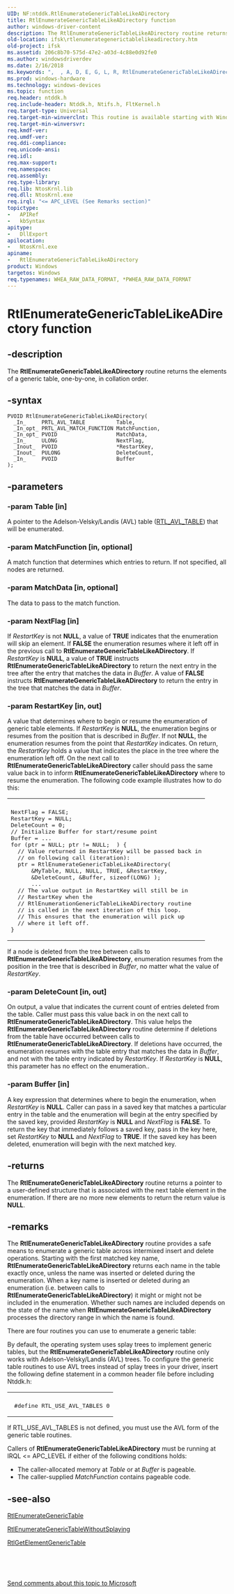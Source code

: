 ```yaml
---
UID: NF:ntddk.RtlEnumerateGenericTableLikeADirectory
title: RtlEnumerateGenericTableLikeADirectory function
author: windows-driver-content
description: The RtlEnumerateGenericTableLikeADirectory routine returns the elements of a generic table, one-by-one, in collation order.
old-location: ifsk\rtlenumerategenerictablelikeadirectory.htm
old-project: ifsk
ms.assetid: 206c8b70-575d-47e2-a03d-4c88e0d92fe0
ms.author: windowsdriverdev
ms.date: 2/16/2018
ms.keywords: ",  , A, D, E, G, L, R, RtlEnumerateGenericTableLikeADirectory, RtlEnumerateGenericTableLikeADirectory routine [Installable File System Drivers], T, a, b, c, e, i, ifsk.rtlenumerategenerictablelikeadirectory, k, l, m, n, ntddk/RtlEnumerateGenericTableLikeADirectory, o, r, rtlref_7a5f2110-e171-4273-9928-9a8471f4e933.xml, t, u, y"
ms.prod: windows-hardware
ms.technology: windows-devices
ms.topic: function
req.header: ntddk.h
req.include-header: Ntddk.h, Ntifs.h, FltKernel.h
req.target-type: Universal
req.target-min-winverclnt: This routine is available starting with Windows XP.
req.target-min-winversvr: 
req.kmdf-ver: 
req.umdf-ver: 
req.ddi-compliance: 
req.unicode-ansi: 
req.idl: 
req.max-support: 
req.namespace: 
req.assembly: 
req.type-library: 
req.lib: NtosKrnl.lib
req.dll: NtosKrnl.exe
req.irql: "<= APC_LEVEL (See Remarks section)"
topictype:
-	APIRef
-	kbSyntax
apitype:
-	DllExport
apilocation:
-	NtosKrnl.exe
apiname:
-	RtlEnumerateGenericTableLikeADirectory
product: Windows
targetos: Windows
req.typenames: WHEA_RAW_DATA_FORMAT, *PWHEA_RAW_DATA_FORMAT
---
```


# RtlEnumerateGenericTableLikeADirectory function


## -description


The <b>RtlEnumerateGenericTableLikeADirectory</b> routine returns the elements of a generic table, one-by-one, in collation order.


## -syntax


````
PVOID RtlEnumerateGenericTableLikeADirectory(
  _In_     PRTL_AVL_TABLE          Table,
  _In_opt_ PRTL_AVL_MATCH_FUNCTION MatchFunction,
  _In_opt_ PVOID                   MatchData,
  _In_     ULONG                   NextFlag,
  _Inout_  PVOID                   *RestartKey,
  _Inout_  PULONG                  DeleteCount,
  _In_     PVOID                   Buffer
);
````


## -parameters




### -param Table [in]

A pointer to the Adelson-Velsky/Landis (AVL) table (<a href="..\ntddk\ns-ntddk-_rtl_avl_table.md">RTL_AVL_TABLE</a>) that will be enumerated.


### -param MatchFunction [in, optional]

A match function that determines which entries to return. If not specified, all nodes are returned.


### -param MatchData [in, optional]

The data to pass to the match function.


### -param NextFlag [in]

If <i>RestartKey</i> is not <b>NULL</b>, a value of <b>TRUE</b> indicates that the enumeration will skip an element. If <b>FALSE</b> the enumeration resumes where it left off in the previous call to <b>RtlEnumerateGenericTableLikeADirectory</b>. If <i>RestartKey</i> is <b>NULL</b>, a value of <b>TRUE</b> instructs <b>RtlEnumerateGenericTableLikeADirectory</b> to return the next entry in the tree after the entry that matches the data in <i>Buffer</i>. A value of <b>FALSE</b> instructs <b>RtlEnumerateGenericTableLikeADirectory</b> to return the entry in the tree that matches the data in <i>Buffer</i>.


### -param RestartKey [in, out]

A value that determines where to begin or resume the enumeration of generic table elements. If <i>RestartKey</i> is <b>NULL</b>, the enumeration begins or resumes from the position that is described in <i>Buffer</i>. If not <b>NULL</b>, the enumeration resumes from the point that <i>RestartKey</i> indicates. On return, the <i>RestartKey</i> holds a value that indicates the place in the tree where the enumeration left off. On the next call to <b>RtlEnumerateGenericTableLikeADirectory</b> caller should pass the same value back in to inform <b>RtlEnumerateGenericTableLikeADirectory</b> where to resume the enumeration. The following code example illustrates how to do this:

<div class="code"><span codelanguage=""><table>
<tr>
<th></th>
</tr>
<tr>
<td>
<pre>NextFlag = FALSE;
RestartKey = NULL;
DeleteCount = 0;
// Initialize Buffer for start/resume point
Buffer = ...
for (ptr = NULL; ptr != NULL;  ) {
  // Value returned in RestartKey will be passed back in
  // on following call (iteration):
  ptr = RtlEnumerateGenericTableLikeADirectory(
      &amp;MyTable, NULL, NULL, TRUE, &amp;RestartKey,
      &amp;DeleteCount, &amp;Buffer, sizeof(LONG) );
      ...
  // The value output in RestartKey will still be in
  // RestartKey when the
  // RtlEnumerationGenericTableLikeADirectory routine
  // is called in the next iteration of this loop.
  // This ensures that the enumeration will pick up
  // where it left off.
}</pre>
</td>
</tr>
</table></span></div>
If a node is deleted from the tree between calls to <b>RtlEnumerateGenericTableLikeADirectory</b>, enumeration resumes from the position in the tree that is described in <i>Buffer</i>, no matter what the value of <i>RestartKey</i>.


### -param DeleteCount [in, out]

On output, a value that indicates the current count of entries deleted from the table. Caller must pass this value back in on the next call to <b>RtlEnumerateGenericTableLikeADirectory</b>. This value helps the <b>RtlEnumerateGenericTableLikeADirectory</b> routine determine if deletions from the table have occurred between calls to <b>RtlEnumerateGenericTableLikeADirectory</b>. If deletions have occurred, the enumeration resumes with the table entry that matches the data in <i>Buffer</i>, and not with the table entry indicated by <i>RestartKey</i>. If <i>RestartKey</i> is <b>NULL</b>, this parameter has no effect on the enumeration..


### -param Buffer [in]

A key expression that determines where to begin the enumeration, when <i>RestartKey</i> is <b>NULL</b>. Caller can pass in a saved key that matches a particular entry in the table and the enumeration will begin at the entry specified by the saved key, provided <i>RestartKey</i> is <b>NULL</b> and <i>NextFlag</i> is <b>FALSE</b>. To return the key that immediately follows a saved key, pass in the key here, set <i>RestartKey</i> to <b>NULL</b> and <i>NextFlag</i> to <b>TRUE</b>. If the saved key has been deleted, enumeration will begin with the next matched key. 


## -returns



The <b>RtlEnumerateGenericTableLikeADirectory</b> routine returns a pointer to a user-defined structure that is associated with the next table element in the enumeration. If there are no more new elements to return the return value is <b>NULL</b>. 




## -remarks



The <b>RtlEnumerateGenericTableLikeADirectory</b> routine provides a safe means to enumerate a generic table across intermixed insert and delete operations. Starting with the first matched key name, <b>RtlEnumerateGenericTableLikeADirectory</b> returns each name in the table exactly once, unless the name was inserted or deleted during the enumeration. When a key name is inserted or deleted during an enumeration (i.e. between calls to <b>RtlEnumerateGenericTableLikeADirectory</b>) it might or might not be included in the enumeration. Whether such names are included depends on the state of the name when <b>RtlEnumerateGenericTableLikeADirectory</b> processes the directory range in which the name is found.

There are four routines you can use to enumerate a generic table:



By default, the operating system uses splay trees to implement generic tables, but the <b>RtlEnumerateGenericTableLikeADirectory</b> routine only works with Adelson-Velsky/Landis (AVL) trees. To configure the generic table routines to use AVL trees instead of splay trees in your driver, insert the following define statement in a common header file before including Ntddk.h:

<div class="code"><span codelanguage=""><table>
<tr>
<th></th>
</tr>
<tr>
<td>
<pre> #define RTL_USE_AVL_TABLES 0</pre>
</td>
</tr>
</table></span></div>
If RTL_USE_AVL_TABLES is not defined, you must use the AVL form of the generic table routines. 

Callers of <b>RtlEnumerateGenericTableLikeADirectory</b> must be running at IRQL &lt;= APC_LEVEL if either of the following conditions holds:

<ul>
<li>
The caller-allocated memory at <i>Table</i> or at <i>Buffer</i> is pageable. 

</li>
<li>
The caller-supplied <i>MatchFunction</i> contains pageable code. 

</li>
</ul>



## -see-also

<a href="..\ntddk\nf-ntddk-rtlenumerategenerictable.md">RtlEnumerateGenericTable</a>



<a href="..\ntddk\nf-ntddk-rtlenumerategenerictablewithoutsplaying.md">RtlEnumerateGenericTableWithoutSplaying</a>



<a href="..\ntddk\nf-ntddk-rtlgetelementgenerictable.md">RtlGetElementGenericTable</a>



 

 

<a href="mailto:wsddocfb@microsoft.com?subject=Documentation%20feedback [ifsk\ifsk]:%20RtlEnumerateGenericTableLikeADirectory routine%20 RELEASE:%20(2/16/2018)&amp;body=%0A%0APRIVACY STATEMENT%0A%0AWe use your feedback to improve the documentation. We don't use your email address for any other purpose, and we'll remove your email address from our system after the issue that you're reporting is fixed. While we're working to fix this issue, we might send you an email message to ask for more info. Later, we might also send you an email message to let you know that we've addressed your feedback.%0A%0AFor more info about Microsoft's privacy policy, see http://privacy.microsoft.com/en-us/default.aspx." title="Send comments about this topic to Microsoft">Send comments about this topic to Microsoft</a>

